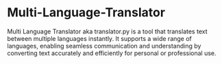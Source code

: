 # Multi-Language-Translator
Multi Language Translator aka translator.py is a tool that translates text between multiple languages instantly. It supports a wide range of languages, enabling seamless communication and understanding by converting text accurately and efficiently for personal or professional use.
